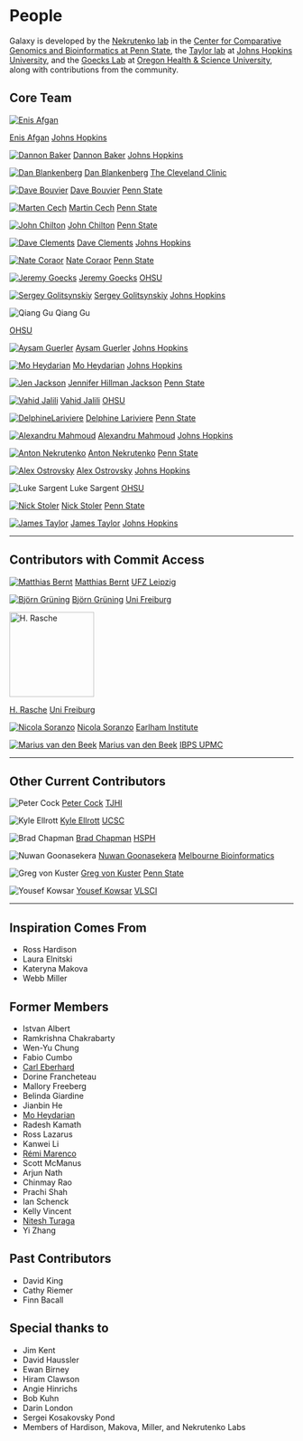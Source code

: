 # People

Galaxy is developed by the [Nekrutenko lab](http://nekrut.bx.psu.edu) in the [Center for Comparative Genomics and Bioinformatics at Penn State](http://www.bx.psu.edu), the [Taylor lab](http://taylorlab.org) at [Johns Hopkins University](http://www.jhu.edu), and the [Goecks Lab](http://goeckslab.org/) at [Oregon Health & Science University](http://www.ohsu.edu), along with contributions from the community.


## Core Team
<div class="row row-fluid text-center">
<div class='col-md-3'>

[![Enis Afgan](/images/people/EnisAfgan.jpg)](/people/enis-afgan/)

[Enis Afgan](/people/enis-afgan/)
[Johns Hopkins](http://www.jhu.edu)

</div>
<div class='col-md-3'>

[![Dannon Baker](/images/people/dannon.jpg)](/people/dannon-baker/)
[Dannon Baker](/people/dannon-baker/)
[Johns Hopkins](http://www.jhu.edu)

</div>
<div class='col-md-3'>

[![Dan Blankenberg](/images/people/dan.jpg)](/people/dan/)
[Dan Blankenberg](/people/dan/)
[The Cleveland Clinic](https://www.lerner.ccf.org/)  

</div>
<div class='col-md-3'>

[![Dave Bouvier](/galaxy-team/davebouvierflag.jpg)](/people/dave-bouvier/)
[Dave Bouvier](/people/dave-bouvier/)
[Penn State](http://www.bx.psu.edu)

</div>
<div class='col-md-3'>

[![Marten Cech](/people/marten/marten.jpg)](/people/marten/)
[Martin Cech](/people/marten/)
[Penn State](http://www.bx.psu.edu)  

</div>
<div class='col-md-3'>

[![John Chilton](/images/people/JohnChiltonSmaller.jpg)](/people/john-chilton/)
[John Chilton](/people/john-chilton/)
[Penn State](http://www.bx.psu.edu)  

</div>
<div class='col-md-3'>

[![Dave Clements](/galaxy-team/Clements.jpg)](/people/dave-clements/)
[Dave Clements](/people/dave-clements/)
[Johns Hopkins](http://www.jhu.edu)

</div>
<div class='col-md-3'>

[![Nate Coraor](/galaxy-team/nate.jpg)](/people/nate/)
[Nate Coraor](/people/nate/)
[Penn State](http://www.bx.psu.edu)  

</div>
<div class='col-md-3'>

[![Jeremy Goecks](/images/people/jgoecks-banff-small.png)](/people/jeremy-goecks/)
[Jeremy Goecks](/people/jeremy-goecks/)
[OHSU](http://www.ohsu.edu)  

</div>
<div class='col-md-3'>

[![Sergey Golitsynskiy](/galaxy-team/sergey.jpg)](/people/sergey/)
[Sergey Golitsynskiy](/people/sergey/)
[Johns Hopkins](http://www.jhu.edu)

</div>
<div class='col-md-3'>


![Qiang Gu](/galaxy-team/qiang.jpg)
Qiang Gu<br />

[OHSU](http://www.ohsu.edu)  

</div>
<div class='col-md-3'>

[![Aysam Guerler](/galaxy-team/guerler.jpg)](/people/guerler/)
[Aysam Guerler](/people/guerler/)
[Johns Hopkins](http://www.jhu.edu)

</div>
<div class='col-md-3'>

[![Mo Heydarian](/galaxy-team/mheydarian.jpg)](/people/mo-heydarian/)
[Mo Heydarian](/people/mo-heydarian/)
[Johns Hopkins](http://www.jhu.edu)

</div>
<div class='col-md-3'>

[![Jen Jackson](/galaxy-team/jenhjackson.png)](/people/jennifer-jackson/)
[Jennifer Hillman Jackson](/people/jennifer-jackson/)
[Penn State](http://www.bx.psu.edu)  

</div>
<div class='col-md-3'>

[![Vahid Jalili](/galaxy-team/Vahid.jpg)](/people/vahid-jalili/)
[Vahid Jalili](/people/vahid-jalili/)
[OHSU](http://www.ohsu.edu)

</div>
<div class='col-md-3'>

[![DelphineLariviere](/galaxy-team/DelphineLariviere.jpg)](/people/delphine-lariviere/)
[Delphine Lariviere](/people/delphine-lariviere/)
[Penn State](http://www.bx.psu.edu)  

</div>
<div class='col-md-3'>

[![Alexandru Mahmoud](/galaxy-team/almahmoud.jpg)](/people/almahmoud/)
[Alexandru Mahmoud](/people/almahmoud/)
[Johns Hopkins](http://www.jhu.edu)  

</div>
<div class='col-md-3'>

[![Anton Nekrutenko](/images/people/anton.jpg)](/people/anton/)
[Anton Nekrutenko](/people/anton/)
[Penn State](http://www.bx.psu.edu)

</div>
<div class='col-md-3'>

[![Alex Ostrovsky](/galaxy-team/ostrovsky.jpg)](/people/alex-ostrovsky/)
[Alex Ostrovsky](/people/alex-ostrovsky/)
[Johns Hopkins](http://www.jhu.edu)  

</div>
<div class='col-md-3'>

![Luke Sargent](/galaxy-team/luke.jpg)
Luke Sargent
[OHSU](http://www.ohsu.edu)

</div>
<div class='col-md-3'>

[![Nick Stoler](/galaxy-team/nstoler.jpg)](https://nstoler.com/)
[Nick Stoler](https://nstoler.com/)
[Penn State](http://www.bx.psu.edu)  

</div>
<div class='col-md-3'>

[![James Taylor](/images/people/james.jpg)](/people/james-taylor/)
[James Taylor](/people/james-taylor/)
[Johns Hopkins](http://www.jhu.edu)

</div>
</div>

-----

## Contributors with Commit Access

<div class="row row-fluid text-center">
<div class='col-md-3'>

[![Matthias Bernt](/galaxy-team/matthias.jpg)](/people/matthias/)
[Matthias Bernt](/people/matthias/)
[UFZ Leipzig](https://www.ufz.de/)  

</div>
<div class='col-md-3'>

[![Björn Grüning](/galaxy-team/bjoern.jpeg)](https://github.com/bgruening)
[Björn Grüning](https://github.com/bgruening)
[Uni Freiburg](http://www.uni-freiburg.de/)  

</div>
<div class='col-md-3'>
<img src="https://secure.gravatar.com/avatar/1c56c5a42a525572a296fd0e1889a6c9?size=150" alt="H. Rasche" height="150" /><br />

[H. Rasche](https://github.com/hexylena)
[Uni Freiburg](http://www.uni-freiburg.de/)  

</div>
<div class='col-md-3'>

[![Nicola Soranzo](/galaxy-team/nicola.jpeg)](http://www.earlham.ac.uk/nicola-soranzo)
[Nicola Soranzo](http://www.earlham.ac.uk/nicola-soranzo)
[Earlham Institute](http://earlham.ac.uk/)

</div>
<div class='col-md-3'>

[![Marius van den Beek](/galaxy-team/marius.jpeg)](https://github.com/mvdbeek)
[Marius van den Beek](https://github.com/mvdbeek)
[IBPS UPMC](http://www.ibps.upmc.fr/)  

</div>
</div>

-----

## Other Current Contributors

<div class="row row-fluid text-center">
<div class='col-md-3'>

![Peter Cock](/galaxy-team/peter.jpg)
[Peter Cock](http://www.hutton.ac.uk/staff/peter-cock)
[TJHI](http://www.hutton.ac.uk/)  

</div>
<div class='col-md-3'>

![Kyle Ellrott](/galaxy-team/kyle.jpg)
[Kyle Ellrott](http://www.soe.ucsc.edu/people/kellrott)
[UCSC](http://www.ucsc.edu/)  

</div>
<div class='col-md-3'>

![Brad Chapman](/galaxy-team/brad.jpg)
[Brad Chapman](http://bcbio.wordpress.com/about/)
[HSPH](http://www.hsph.harvard.edu/)  

</div>
<div class='col-md-3'>

![Nuwan Goonasekera](/images/people/nuwan.jpg)
[Nuwan Goonasekera](https://www.linkedin.com/in/nuwangoonasekera)
[Melbourne Bioinformatics](https://www.melbournebioinformatics.org.au/)  

</div>
<div class='col-md-3'>

![Greg von Kuster](/images/people/greg.png)
[Greg von Kuster](/people/greg-vonkuster/)
[Penn State](http://www.bx.psu.edu)  

</div>
<div class='col-md-3'>

![Yousef Kowsar](/galaxy-team/yousef.jpg)
[Yousef Kowsar](https://www.linkedin.com/pub/yousef-kowsar/21/213/9a6)
[VLSCI](http://http://www.vlsci.org.au/)  

</div>
</div>

-----

## Inspiration Comes From

* Ross Hardison
* Laura Elnitski
* Kateryna Makova
* Webb Miller

## Former Members

* Istvan Albert
* Ramkrishna Chakrabarty
* Wen-Yu Chung
* Fabio Cumbo
* [Carl Eberhard](/people/carl-eberhard/)
* Dorine Francheteau
* Mallory Freeberg
* Belinda Giardine
* Jianbin He
* [Mo Heydarian](/people/mo-heydarian/)
* Radesh Kamath
* Ross Lazarus
* Kanwei Li
* [Rémi Marenco](/people/remi-marenco/)
* Scott McManus
* Arjun Nath
* Chinmay Rao
* Prachi Shah
* Ian Schenck
* Kelly Vincent
* [Nitesh Turaga](/people/nitesh-turaga/)
* Yi Zhang

## Past Contributors

* David King
* Cathy Riemer
* Finn Bacall

## Special thanks to

* Jim Kent
* David Haussler
* Ewan Birney
* Hiram Clawson
* Angie Hinrichs
* Bob Kuhn
* Darin London
* Sergei Kosakovsky Pond
* Members of Hardison, Makova, Miller, and Nekrutenko Labs
